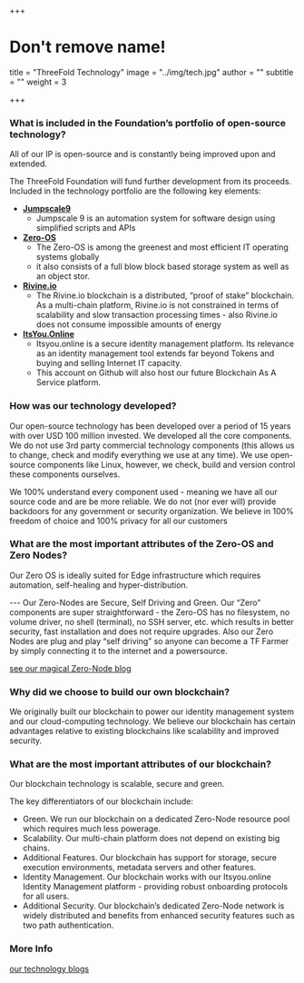 +++
# Don't remove name!
title = "ThreeFold Technology"
image = "../img/tech.jpg"
author = ""
subtitle = ""
weight = 3

+++


### What is included in the Foundation’s portfolio of open-source technology?

All of our IP is open-source and is constantly being improved upon and extended.  

The ThreeFold Foundation will fund further development from its proceeds. Included in the technology portfolio are the following key elements:

- [**Jumpscale9**](https://github.com/jumpscale)
    - Jumpscale 9 is an automation system for software design using simplified scripts and APIs
- [**Zero-OS**](https://github.com/zero-os)
    - The Zero-OS is among the greenest and most efficient IT operating systems globally
    - it also consists of a full blow block based storage system as well as an object stor.
- [**Rivine.io**](https://github.com/rivine)  
    - The Rivine.io blockchain is a distributed, “proof of stake” blockchain.  As a multi-chain platform, Rivine.io is not constrained in terms of scalability and slow transaction processing times - also Rivine.io does not consume impossible amounts of energy
- [**ItsYou.Online**](https://github.com/itsyouonline)
    - Itsyou.online is a  secure identity management platform.  Its relevance as an identity management tool extends far beyond Tokens and buying and selling Internet IT capacity.
    - This account on Github will also host our future Blockchain As A Service platform.

### How was our technology developed?

Our open-source technology has been developed over a period of 15 years with over USD 100 million invested.  We developed all the core components.  We do not use 3rd party commercial technology components (this allows us to change, check and modify everything we use at any time). We use open-source components like Linux, however, we check, build and version control these components ourselves.  

We 100% understand every component used - meaning we have all our source code and are be more reliable.  We do not (nor ever will) provide backdoors for any government or security organization.  We believe in 100% freedom of choice and 100% privacy for all our customers

### What are the most important attributes of the Zero-OS and Zero Nodes?

Our Zero OS is ideally suited for Edge infrastructure which requires automation, self-healing and hyper-distribution.

--- Our Zero-Nodes are Secure, Self Driving and Green. Our “Zero” components are super straightforward - the Zero-OS has no filesystem, no volume driver, no shell (terminal), no SSH server, etc. which results in better security, fast installation and does not require upgrades.  Also our Zero Nodes are plug and play “self driving” so anyone can become a TF Farmer by simply connecting it to the internet and a powersource. 

[see our magical Zero-Node blog](/information/magical-zero-node/)


### Why did we choose to build our own blockchain?

We originally built our blockchain to power our identity management system and our cloud-computing technology. We believe our blockchain has certain advantages relative to existing blockchains like scalability and improved security.

### What are the most important attributes of our blockchain?

Our blockchain technology is scalable, secure and green.  

The key differentiators of our blockchain include:
- Green.  We  run our blockchain on a dedicated Zero-Node resource pool which requires much less powerage.
- Scalability.  Our multi-chain platform does not depend on existing big chains.
- Additional Features.  Our blockchain has support for storage, secure execution environments, metadata servers and other features.
- Identity Management.  Our blockchain works with our Itsyou.online Identity Management platform - providing robust onboarding protocols for all users.
- Additional Security.  Our blockchain’s dedicated Zero-Node network is widely distributed and benefits from enhanced security features such as two path authentication.


### More Info

[our technology blogs](/information/)
